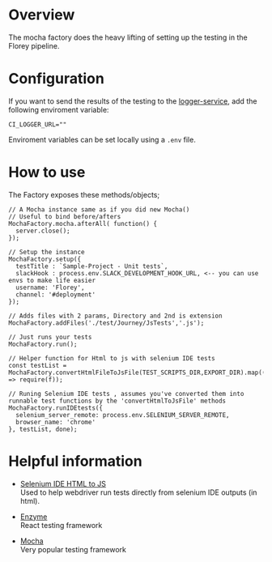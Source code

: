 # Overview

The mocha factory does the heavy lifting of setting up the testing in the Florey pipeline.


# Configuration

If you want to send the results of the testing to the [logger-service](https://github.com/florey-health/logger-service), add the following enviroment variable:

```
CI_LOGGER_URL=""
```

Enviroment variables can be set locally using a `.env` file.


# How to use

The Factory exposes these methods/objects;

```
// A Mocha instance same as if you did new Mocha()
// Useful to bind before/afters
MochaFactory.mocha.afterAll( function() {
  server.close();
});

// Setup the instance
MochaFactory.setup({
  testTitle : `Sample-Project - Unit tests`,
  slackHook : process.env.SLACK_DEVELOPMENT_HOOK_URL, <-- you can use envs to make life easier
  username: 'Florey',
  channel: '#deployment'
});

// Adds files with 2 params, Directory and 2nd is extension
MochaFactory.addFiles('./test/Journey/JsTests','.js');

// Just runs your tests
MochaFactory.run();

// Helper function for Html to js with selenium IDE tests
const testList = MochaFactory.convertHtmlFileToJsFile(TEST_SCRIPTS_DIR,EXPORT_DIR).map((f) => require(f));

// Runing Selenium IDE tests , assumes you've converted them into runnable test functions by the 'convertHtmlToJsFile' methods
MochaFactory.runIDEtests({
  selenium_server_remote: process.env.SELENIUM_SERVER_REMOTE,
  browser_name: 'chrome'
}, testList, done);
```


# Helpful information

- [Selenium IDE HTML to JS](https://github.com/flyingfisher/selenium-html-js-converter)  
Used to help webdriver run tests directly from selenium IDE outputs (in html).

- [Enzyme](https://github.com/airbnb/enzyme)  
React testing framework

- [Mocha](https://www.npmjs.com/package/mocha)  
Very popular testing framework
